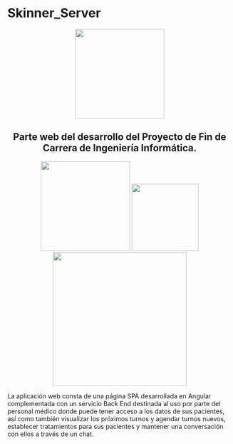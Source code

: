 # Skinner_Server
<div align=center>
  <img src="https://lh3.googleusercontent.com/proxy/r56q0EwMjJ5voK3Bfoby6JeabSjYEbq3dGUqliiStLaeC2RvW6xLGNkfHupwPNrpNxYy4rBKBe5qGufJ-gt9dD6tBQhnsiXtpsOiYzyiXzk08235kWo"   width=200>
  </div>
<h2 align=center>Parte web del desarrollo del Proyecto de Fin de Carrera de Ingeniería Informática.</h2>
<div align=center>
  <img src="https://cdn.pixabay.com/photo/2015/04/23/17/41/node-js-736399_1280.png" width=200>
  <img src="https://upload.wikimedia.org/wikipedia/commons/thumb/c/cf/Angular_full_color_logo.svg/1200px-Angular_full_color_logo.svg.png" width=150>
  <img src="https://piconsulting.com.ar/wp-content/uploads/2018/08/tensorflow-logo-2-1-300x140.png" width=300>
</div>

La aplicación web consta de una página SPA desarrollada en Angular complementada con un servicio Back End destinada al uso por parte del personal médico donde puede tener acceso a los datos de sus pacientes, así como también visualizar los próximos turnos y agendar turnos nuevos, establecer tratamientos para sus pacientes y mantener una conversación con ellos a través de un chat.
